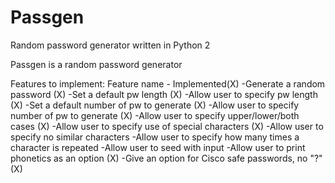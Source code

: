 Passgen
=======

Random password generator written in Python 2

Passgen is a random password generator

Features to implement:
Feature name - Implemented(X)
-Generate a random password  (X)
-Set a default pw length  (X)
-Allow user to specify pw length  (X)
-Set a default number of pw to generate  (X)
-Allow user to specify number of pw to generate  (X)
-Allow user to specify upper/lower/both cases  (X)
-Allow user to specify use of special characters  (X)
-Allow user to specify no similar characters
-Allow user to specify how many times a character is repeated
-Allow user to seed with input
-Allow user to print phonetics as an option  (X)
-Give an option for Cisco safe passwords, no "?" (X)
